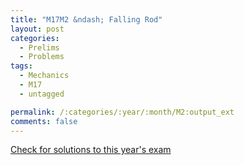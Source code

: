 ```yaml
---
title: "M17M2 &ndash; Falling Rod"
layout: post
categories:
  - Prelims
  - Problems
tags:
  - Mechanics
  - M17
  - untagged

permalink: /:categories/:year/:month/M2:output_ext
comments: false
---
```

<object data="2017M2M.pdf" type="application/pdf" width="100%" height="500"></object>
<div class="message"><a href='https://princetonprelim.com/prelim/39/'>Check for solutions to this year's exam</a></div>